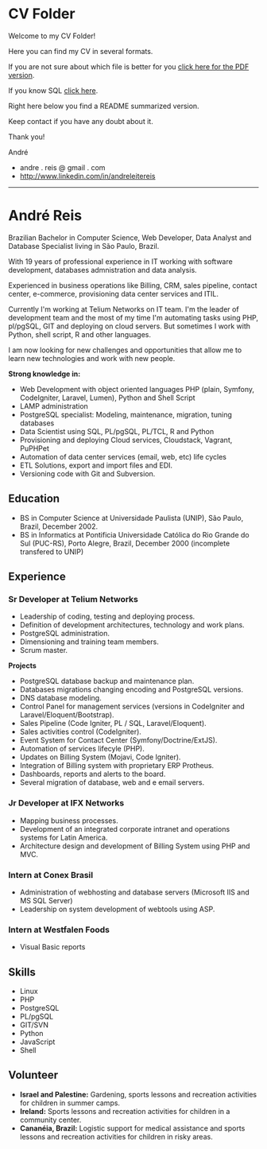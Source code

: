 CV Folder
=========

Welcome to my CV Folder!

Here you can find my CV in several formats.

If you are not sure about which file is better for you [click here for the PDF version](https://github.com/reis/cv/blob/master/cv.pdf).

If you know SQL [click here](https://github.com/reis/cv/blob/master/cv.sql).

Right here below you find a README summarized version.

Keep contact if you have any doubt about it.

Thank you!

André

 * andre . reis @ gmail . com
 * http://www.linkedin.com/in/andreleitereis


----

André Reis
==========

Brazilian Bachelor in Computer Science, Web Developer, Data Analyst and Database Specialist living in São Paulo, Brazil.

With 19 years of professional experience in IT working with software development, databases admnistration and data analysis.

Experienced in business operations like Billing, CRM, sales pipeline, contact center, e-commerce, provisioning data center services and ITIL.

Currently I'm working at Telium Networks on IT team. I'm the leader of development team and the most of my time I'm automating tasks using PHP, pl/pgSQL, GIT and deploying on cloud servers. But sometimes I work with Python, shell script, R and other languages.

I am now looking for new challenges and opportunities that allow me to learn new technologies and work with new people.

**Strong knowledge in:**

  * Web Development with object oriented languages PHP (plain, Symfony, CodeIgniter, Laravel, Lumen), Python and Shell Script
  * LAMP administration
  * PostgreSQL specialist: Modeling, maintenance, migration, tuning databases
  * Data Scientist using SQL, PL/pgSQL, PL/TCL, R and Python
  * Provisioning and deploying Cloud services, Cloudstack, Vagrant, PuPHPet
  * Automation of data center services (email, web, etc) life cycles 
  * ETL Solutions, export and import files and EDI.
  * Versioning code with Git and Subversion.

## Education

  * BS in Computer Science at Universidade Paulista (UNIP), São Paulo, Brazil, December 2002.
  * BS in Informatics at Pontificia Universidade Católica do Rio Grande do Sul (PUC-RS), Porto Alegre, Brazil, December 2000 (incomplete transfered to UNIP)

## Experience

### Sr Developer at Telium Networks

  * Leadership of coding, testing and deploying process. 
  * Definition of development architectures, technology and work plans. 
  * PostgreSQL administration.
  * Dimensioning and training team members. 
  * Scrum master.

**Projects**

  * PostgreSQL database backup and maintenance plan. 
  * Databases migrations changing encoding and PostgreSQL versions. 
  * DNS database modeling.
  * Control Panel for management services (versions in CodeIgniter and Laravel/Eloquent/Bootstrap).
  * Sales Pipeline (Code Igniter, PL / SQL, Laravel/Eloquent).
  * Sales activities control (CodeIgniter).
  * Event System for Contact Center (Symfony/Doctrine/ExtJS).
  * Automation of services lifecyle (PHP).
  * Updates on Billing System (Mojavi, Code Igniter).
  * Integration of Billing system with proprietary ERP Protheus.
  * Dashboards, reports and alerts to the board.
  * Several migration of database, web and e email servers.

### Jr Developer at IFX Networks

  * Mapping business processes.
  * Development of an integrated corporate intranet and operations systems for Latin America.
  * Architecture design and development of Billing System using PHP and MVC.

### Intern at Conex Brasil

  * Administration of webhosting and database servers  (Microsoft IIS and MS SQL Server)
  * Leadership on system development of webtools using ASP.

### Intern at Westfalen Foods

  * Visual Basic reports


## Skills

  * Linux
  * PHP
  * PostgreSQL
  * PL/pgSQL
  * GIT/SVN
  * Python
  * JavaScript
  * Shell

## Volunteer

  * **Israel and Palestine:** Gardening, sports lessons and recreation activities for children in summer camps.
  * **Ireland:** Sports lessons and recreation activities for children in a community center.
  * **Cananéia, Brazil:** Logistic support for medical assistance and sports lessons and recreation activities for children in risky areas.
